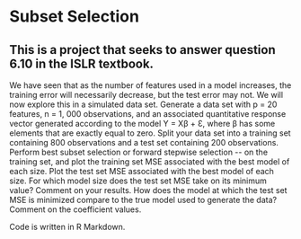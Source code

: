 # Subset Selection
This is a project that seeks to answer question 6.10 in the ISLR textbook.
--
We have seen that as the number of features used in a model increases, the
training error will necessarily decrease, but the test error may not. We will now
explore this in a simulated data set.
Generate a data set with p = 20 features, n = 1, 000 observations, and an
associated quantitative response vector generated according to the model
Y = Xβ + Ɛ, where β has some elements that are exactly equal to zero. Split your data set into
a training set containing 800 observations and a test set containing 200
observations.
Perform best subset selection or forward stepwise selection -- on the training set,
and plot the training set MSE associated with the best model of each size. Plot
the test set MSE associated with the best model of each size.
For which model size does the test set MSE take on its minimum value?
Comment on your results. How does the model at which the test set MSE is
minimized compare to the true model used to generate the data? Comment on the
coefficient values.


Code is written in R Markdown.
